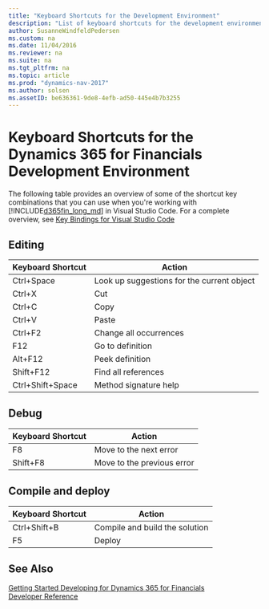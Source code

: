 ```yaml
---
title: "Keyboard Shortcuts for the Development Environment"
description: "List of keyboard shortcuts for the development environment."
author: SusanneWindfeldPedersen
ms.custom: na
ms.date: 11/04/2016
ms.reviewer: na
ms.suite: na
ms.tgt_pltfrm: na
ms.topic: article
ms.prod: "dynamics-nav-2017"
ms.author: solsen
ms.assetID: be636361-9de8-4efb-ad50-445e4b7b3255
---
```


# Keyboard Shortcuts for the Dynamics 365 for Financials Development Environment
The following table provides an overview of some of the shortcut key combinations that you can use when you're working with [!INCLUDE[d365fin_long_md](includes/d365fin_long_md.md)] in Visual Studio Code. For a complete overview, see [Key Bindings for Visual Studio Code](https://code.visualstudio.com/docs/customization/keybindings)

## Editing
|Keyboard Shortcut| Action|
|----|----|
|Ctrl+Space|Look up suggestions for the current object|
|Ctrl+X|Cut|
|Ctrl+C|Copy|
|Ctrl+V|Paste|
|Ctrl+F2|Change all occurrences|
|F12|Go to definition|
|Alt+F12|Peek definition|
|Shift+F12|Find all references|
|Ctrl+Shift+Space|Method signature help|

## Debug
|Keyboard Shortcut| Action|
|----|----|
|F8|Move to the next error|
|Shift+F8|Move to the previous error|

## Compile and deploy
|Keyboard Shortcut| Action|
|----|----|
|Ctrl+Shift+B|Compile and build the solution|
|F5|Deploy|

## See Also
[Getting Started Developing for Dynamics 365 for Financials](../dynamics-nav/dyn-fin-geting-started-dev-env.md)  
[Developer Reference](dyn-fin-reference-overview.md)


